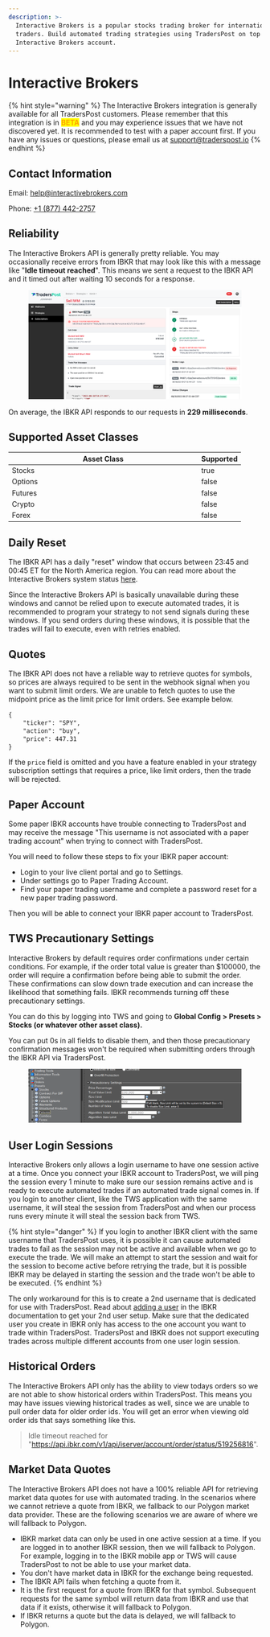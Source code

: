 ```yaml
---
description: >-
  Interactive Brokers is a popular stocks trading broker for international
  traders. Build automated trading strategies using TradersPost on top of your
  Interactive Brokers account.
---
```


# Interactive Brokers

{% hint style="warning" %}
The Interactive Brokers integration is generally available for all TradersPost customers. Please remember that this integration is in <mark style="color:orange;">**BETA**</mark> and you may experience issues that we have not discovered yet. It is recommended to test with a paper account first. If you have any issues or questions, please email us at [support@traderspost.io](mailto:support@traderspost.io)
{% endhint %}

## Contact Information

Email: [help@interactivebrokers.com](mailto:help@interactivebrokers.com)

Phone: [+1 (877) 442-2757](tel:18774422757)

## Reliability

The Interactive Brokers API is generally pretty reliable. You may occasionally receive errors from IBKR that may look like this with a message like "**Idle timeout reached**". This means we sent a request to the IBKR API and it timed out after waiting 10 seconds for a response.

<figure><img src="../.gitbook/assets/Screenshot 2023-08-21 at 5.42.06 PM.png" alt=""><figcaption></figcaption></figure>

On average, the IBKR API responds to our requests in **229 milliseconds**.

## Supported Asset Classes

<table><thead><tr><th width="363">Asset Class</th><th data-type="checkbox">Supported</th></tr></thead><tbody><tr><td>Stocks</td><td>true</td></tr><tr><td>Options</td><td>false</td></tr><tr><td>Futures</td><td>false</td></tr><tr><td>Crypto</td><td>false</td></tr><tr><td>Forex</td><td>false</td></tr></tbody></table>

## Daily Reset

The IBKR API has a daily "reset" window that occurs between 23:45 and 00:45 ET for the North America region. You can read more about the Interactive Brokers system status [here](https://www.interactivebrokers.com/en/software/systemStatus.php).

Since the Interactive Brokers API is basically unavailable during these windows and cannot be relied upon to execute automated trades, it is recommended to program your strategy to not send signals during these windows. If you send orders during these windows, it is possible that the trades will fail to execute, even with retries enabled.

## Quotes

The IBKR API does not have a reliable way to retrieve quotes for symbols, so prices are always required to be sent in the webhook signal when you want to submit limit orders. We are unable to fetch quotes to use the midpoint price as the limit price for limit orders. See example below.

```json5
{
    "ticker": "SPY",
    "action": "buy",
    "price": 447.31
}
```

If the `price` field is omitted and you have a feature enabled in your strategy subscription settings that requires a price, like limit orders, then the trade will be rejected.

## Paper Account

Some paper IBKR accounts have trouble connecting to TradersPost and may receive the message "This username is not associated with a paper trading account" when trying to connect with TradersPost.

You will need to follow these steps to fix your IBKR paper account:

* Login to your live client portal and go to Settings.
* Under settings go to Paper Trading Account.
* Find your paper trading username and complete a password reset for a new paper trading password.

Then you will be able to connect your IBKR paper account to TradersPost.

## TWS Precautionary Settings

Interactive Brokers by default requires order confirmations under certain conditions. For example, if the order total value is greater than $100000, the order will require a confirmation before being able to submit the order. These confirmations can slow down trade execution and can increase the likelihood that something fails. IBKR recommends turning off these precautionary settings.

You can do this by logging into TWS and going to **Global Config > Presets > Stocks (or whatever other asset class).**

You can put 0s in all fields to disable them, and then those precautionary confirmation messages won't be required when submitting orders through the IBKR API via TradersPost.

<figure><img src="../.gitbook/assets/image (2).png" alt=""><figcaption></figcaption></figure>

## User Login Sessions

Interactive Brokers only allows a login username to have one session active at a time. Once you connect your IBKR account to TradersPost, we will ping the session every 1 minute to make sure our session remains active and is ready to execute automated trades if an automated trade signal comes in. If you login to another client, like the TWS application with the same username, it will steal the session from TradersPost and when our process runs every minute it will steal the session back from TWS.

{% hint style="danger" %}
If you login to another IBKR client with the same username that TradersPost uses, it is possible it can cause automated trades to fail as the session may not be active and available when we go to execute the trade. We will make an attempt to start the session and wait for the session to become active before retrying the trade, but it is possible IBKR may be delayed in starting the session and the trade won't be able to be executed.
{% endhint %}

The only workaround for this is to create a 2nd username that is dedicated for use with TradersPost. Read about [adding a user](https://www.ibkrguides.com/clientportal/uar/addingauser.htm) in the IBKR documentation to get your 2nd user setup. Make sure that the dedicated user you create in IBKR only has access to the one account you want to trade within TradersPost. TradersPost and IBKR does not support executing trades across multiple different accounts from one user login session.

## Historical Orders

The Interactive Brokers API only has the ability to view todays orders so we are not able to show historical orders within TradersPost. This means you may have issues viewing historical trades as well, since we are unable to pull order data for older order ids. You will get an error when viewing old order ids that says something like this.

> Idle timeout reached for "https://api.ibkr.com/v1/api/iserver/account/order/status/519256816".

## Market Data Quotes

The Interactive Brokers API does not have a 100% reliable API for retrieving market data quotes for use with automated trading. In the scenarios where we cannot retrieve a quote from IBKR, we fallback to our Polygon market data provider. These are the following scenarios we are aware of where we will fallback to Polygon.

* IBKR market data can only be used in one active session at a time. If you are logged in to another IBKR session, then we will fallback to Polygon. For example, logging in to the IBKR mobile app or TWS will cause TradersPost to not be able to use your market data.
* You don't have market data in IBKR for the exchange being requested.
* The IBKR API fails when fetching a quote from it.
* It is the first request for a quote from IBKR for that symbol. Subsequent requests for the same symbol will return data from IBKR and use that data if it exists, otherwise it will fallback to Polygon.
* If IBKR returns a quote but the data is delayed, we will fallback to Polygon.
